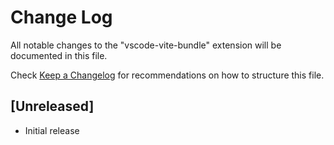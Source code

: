 # Change Log

All notable changes to the "vscode-vite-bundle" extension will be documented in this file.

Check [Keep a Changelog](http://keepachangelog.com/) for recommendations on how to structure this file.

## [Unreleased]

- Initial release